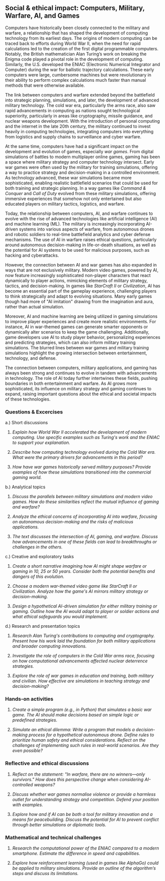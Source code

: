 
## Social & ethical impact: Computers, Military, Warfare, AI, and Games

Computers have historically been closely connected to the military and warfare, a relationship that
has shaped the development of computing technology from its earliest days. The origins of modern computing
can be traced back to efforts during World War II, when the need for rapid calculations led to the creation
of the first digital programmable computers. Notably, the British mathematician Alan Turing’s work on
breaking the Enigma code played a pivotal role in the development of computing. Similarly, the U.S.
developed the ENIAC (Electronic Numerical Integrator and Computer) during the war for ballistic
trajectory calculations. These early computers were large, cumbersome machines but were revolutionary
in their ability to perform complex calculations much faster than manual methods that were otherwise
available.

The link between computers and warfare extended beyond the battlefield into strategic planning, simulations,
and later, the development of advanced military technology. The cold war era, particularly the arms race,
also saw rapid advancements in computing as nations sought technological superiority, particularly in areas
like cryptography, missile guidance, and nuclear weapons development. With the introduction of personal
computing and the internet in the late 20th century, the military continued to invest heavily in computing
technologies, integrating computers into everything from logistics and supply chains to surveillance and
cyber warfare.

At the same time, computers have had a significant impact on the development and evolution of games, especially
*war games*. From digital simulations of battles to modern multiplayer online games, gaming has been
a space where military strategy and computer technology intersect. Early war games were often used by the military
for training simulations, offering a way to practice strategy and decision-making in a controlled environment.
As technology advanced, these war simulations became more sophisticated, enabling realistic battlefield scenarios
that could be used for both training and strategic planning. In a way games like *Command & Conquer* and
*Call of Duty* evolved from these military simulations, offering immersive experiences that somehow not only
entertained but also educated players on military tactics, logistics, and warfare.

Today, the relationship between computers, AI, and warfare continues to evolve with the rise of advanced technologies
like artificial intelligence (AI) and machine learning (ML). The military is increasingly incorporating AI-driven
systems into various aspects of warfare, from autonomous drones and robotic soldiers to real-time battlefield
analytics and cyber defense mechanisms. The use of AI in warfare raises ethical questions, particularly around
autonomous decision-making in life-or-death situations, as well as the potential for AI systems to be used for
malicious purposes, such as hacking and cyberattacks.

However, the connection between AI and war games has also expanded in ways that are not exclusively military.
Modern video games, powered by AI, now feature increasingly sophisticated non-player characters
that react dynamically to player actions, mimicking elements of military strategy, tactics, and decision-making.
In games like *StarCraft II* or *Civilization*, AI has become an essential part of the gameplay experience,
challenging players to think strategically and adapt to evolving situations. Many early games though had more
of "AI imitation" drawing from the imagination and aura, rather than actual simulation.

Moreover, AI and machine learning are being utilized in gaming simulations to improve player experiences and create
more realistic environments. For instance, AI in war-themed games can generate smarter opponents or dynamically alter
scenarios to keep the game challenging. Additionally, game developers use AI to study player behavior, personalizing
experiences and predicting strategies, which can also inform military training simulations. The blurred lines between
war games and military training simulations highlight the growing intersection between entertainment, technology,
and defense.

The connection between computers, military applications, and gaming has always been strong and continues to evolve in
tandem with advancements in technology. The role of AI today further intertwines these fields, pushing boundaries in
both entertainment and warfare. As AI grows more sophisticated, its influence on military strategy and gaming continues
to expand, raising important questions about the ethical and societal impacts of these technologies.


### Questions & Excercises

a.) Short discussions

1. *Explain how World War II accelerated the development of modern computing. Use specific examples
    such as Turing's work and the ENIAC to support your explanation.*

2. *Describe how computing technology evolved during the Cold War era. What were the primary drivers
   for advancements in this period?*

3. *How have war games historically served military purposes? Provide examples of how
   these simulations transitioned into the commercial gaming world.*

b.) Analytical topics

1. *Discuss the parallels between military simulations and modern video games. How do these similarities
   reflect the mutual influence of gaming and warfare?*

2. *Analyze the ethical concerns of incorporating AI into warfare, focusing on autonomous decision-making
   and the risks of malicious applications.*

3. *The text discusses the intersection of AI, gaming, and warfare. Discuss how advancements in one of these
   fields can lead to breakthroughs or challenges in the others.*

c.) Creative and exploratory tasks

1. *Create a short narrative imagining how AI might shape warfare or gaming in 10, 25 or 50 years.
   Consider both the potential benefits and dangers of this evolution.*

2. *Choose a modern war-themed video game like *StarCraft II* or *Civilization*. Analyze how the game's AI
   mirrors military strategy or decision-making.*

3. *Design a hypothetical AI-driven simulation for either military training or gaming. Outline how the AI
   would adapt to player or soldier actions and what ethical safeguards you would implement.*

d.) Research and presentation topics

1. *Research Alan Turing's contributions to computing and cryptography. Present how his work laid the
   foundation for both military applications and broader computing innovations.*

2. *Investigate the role of computers in the Cold War arms race, focusing on how computational advancements
   affected nuclear deterrence strategies.*

3. *Explore the role of war games in education and training, both military and civilian. How effective are
   simulations in teaching strategy and decision-making?*


### Hands-on activities

1. *Create a simple program (e.g., in Python) that simulates a basic war game. The AI should make decisions
   based on simple logic or predefined strategies.*

2. *Simulate an ethical dilemma: Write a program that models a decision-making process for a hypothetical
   autonomous drone. Define rules to prioritize human safety and ethical considerations. Reflect on the
   challenges of implementing such rules in real-world scenarios. Are they even possible?*


### Reflective and ethical discussions

1. *Reflect on the statement: "In warfare, there are no winners—only survivors." How does this perspective
   change when considering AI-controlled weapons?*

2. *Discuss whether war games normalise violence or provide a harmless outlet for understanding strategy
   and competition. Defend your position with examples.*

3. *Explore how and if AI can be both a tool for military innovation and a means for peacebuilding. Discuss
   the potential for AI to prevent conflict through better simulations or diplomatic tools.*


### Mathematical and technical challenges

1. *Research the computational power of the ENIAC compared to a modern smartphone. Estimate the difference in
   speed and capabilities.*

2. *Explore how reinforcement learning (used in games like *AlphaGo*) could be applied to military simulations.
   Provide an outline of the algorithm’s steps and discuss its limitations.*


